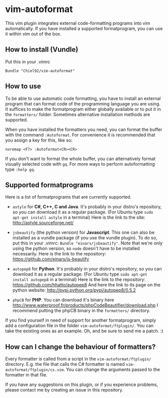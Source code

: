 vim-autoformat
==============
This vim plugin integrates external code-formatting programs into vim automatically.
If you have installed a supported formatprogram, you can use it within vim out of the box.

How to install (Vundle)
-----------------------
Put this in your .vimrc

```vim
Bundle "Chiel92/vim-autoformat"
```

How to use
----------
To be able to use automatic code formatting, you have to install an external program that can format code of the programming language you are using.
It suffices to make the formatprogram either globally available or to put it in the `formatters/` folder.
Sometimes alternative installation methods are supported.

When you have installed the formatters you need, you can format the buffer with the command `:Autoformat`.
For convenience it is recommended that you assign a key for this, like so:

```vim
noremap <F7> :Autoformat<CR><CR>
```

If you don't want to format the whole buffer, you can alternatively format visually selected code with `gq`.
For more ways to perform autoformatting type `:help gq`.

Supported formatprograms
------------------------
Here is a list of formatprograms that are currently supported.
* `astyle` for __C#, C++, C and Java__.
It's probably in your distro's repository, so you can download it as a regular package.
(For Ubuntu type `sudo apt-get install astyle` in a terminal)
Here is the link to the site: http://astyle.sourceforge.net/

* `jsbeautify` (the python version) for __Javascript__.
This one can also be installed as a vundle package (if you use the vundle plugin).
To do so, put this in your .vimrc: `Bundle "einars/jsbeautify"`.
Note that we're only using the python version, so `node` doesn't have to be installed necessarily.
Here is the link to the repository: https://github.com/einars/js-beautify


* `autopep8` for __Python__.
It's probably in your distro's repository, so you can download it as a regular package.
(For Ubuntu type `sudo apt-get install autopep8` in a terminal)
Here is the link to the repository: https://github.com/hhatto/autopep8
And here the link to its page on the python website: http://pypi.python.org/pypi/autopep8/0.5.2

* `phpCB` for __PHP__.
You can download it's binary here 
http://www.waterproof.fr/products/phpCodeBeautifier/download.php
I recommend putting the phpCB binary in the `formatters/` directory.

If you find yourself in need of support for another formatprogram, simply add a configuration file in the folder `vim-autoformat/ftplugin/`.
You can take the existing ones as an example.
Oh, and be sure to send me a patch. :)

How can I change the behaviour of formatters?
---------------------------------------------
Every formatter is called from a script in the `vim-autoformat/ftplugin/` directory.
E.g. the file that calls the C# formatter is named `vim-autoformat/ftplugin/cs.vim`.
You can change the arguments passed to the formatter in that file.


If you have any suggestions on this plugin, or if you experience problems, please contact me by creating an issue in this repository.
